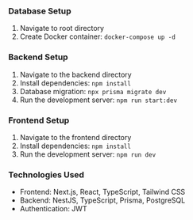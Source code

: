 ### Database Setup
1. Navigate to root directory 
2. Create Docker container: `docker-compose up -d`

### Backend Setup
1. Navigate to the backend directory
2. Install dependencies: `npm install`
3. Database migration: `npx prisma migrate dev`
4. Run the development server: `npm run start:dev`

### Frontend Setup
1. Navigate to the frontend directory
2. Install dependencies: `npm install`
3. Run the development server: `npm run dev`

### Technologies Used

- Frontend: Next.js, React, TypeScript, Tailwind CSS
- Backend: NestJS, TypeScript, Prisma, PostgreSQL
- Authentication: JWT 